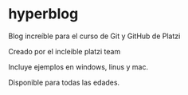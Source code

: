 # hyperblog
Blog increíble para el curso de Git y GitHub de Platzi

Creado por el incleible platzi team

Incluye ejemplos en windows, linus y mac.

Disponible para todas las edades.
